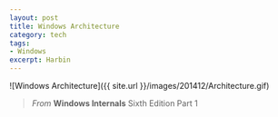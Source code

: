 ```yaml
---
layout: post
title: Windows Architecture
category: tech
tags:
- Windows
excerpt: Harbin
---
```


![Windows Architecture]({{ site.url }}/images/201412/Architecture.gif)    

> *From* **Windows Internals** Sixth Edition Part 1